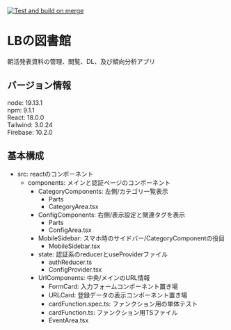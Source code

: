 [![Test and build on merge](https://github.com/Mino996996/lb-lib2/actions/workflows/test-build-merge.yml/badge.svg)](https://github.com/Mino996996/lb-lib2/actions/workflows/test-build-merge.yml)
# LBの図書館

朝活発表資料の管理、閲覧、DL、及び傾向分析アプリ

## バージョン情報

node: 19.13.1  
npm: 9.1.1  
React: 18.0.0  
Tailwind: 3.0.24  
Firebase: 10.2.0  

## 基本構成

- src: reactのコンポーネント
  - components: メインと認証ページのコンポーネント
    - CategoryComponents: 左側/カテゴリ一覧表示
      - Parts
      - CategoryArea.tsx
    - ConfigComponents: 右側/表示設定と関連タグを表示
      - Parts
      - ConfigArea.tsx
    - MobileSidebar: スマホ時のサイドバー/CategoryComponentの役目
      - MobileSidebar.tsx
    - state: 認証系のreducerとuseProviderファイル
      - authReducer.ts
      - ConfigProvider.tsx
    - UrlComponents: 中央/メインのURL情報
      - FormCard: 入力フォームコンポーネント置き場
      - URLCard: 登録データの表示コンポーネント置き場
      - cardFunction.spec.ts: ファンクション用の単体テスト
      - cardFunction.ts: ファンクション用TSファイル
      - EventArea.tsx

